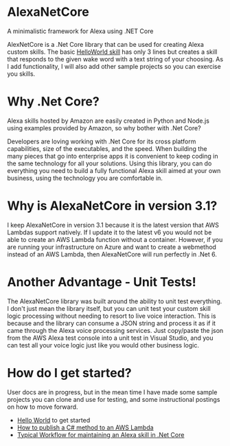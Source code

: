 # AlexaNetCore
A minimalistic framework for Alexa using .NET Core

AlexNetCore is a .Net Core library that can be used for creating Alexa custom skills.  The basic <a href="https://github.com/bradirby/AlexaNetCore_HelloWorld" target="_blank">HelloWorld skill</a> has only 3 lines but creates a skill that responds to the given wake word with a text string of your choosing.  As I add functionality, I will also add other sample projects so you can exercise you skills.

# Why .Net Core?
Alexa skills hosted by Amazon are easily created in  Python and Node.js using examples provided by Amazon, so why bother with .Net Core?

Developers are loving working with .Net Core for its cross platform capabilities, size of the executables, and the speed.  When building the many pieces that go into enterprise apps it is convenient to keep coding in the same technology for all your solutions.  Using this library, you can do everything you need to build a fully functional Alexa skill aimed at your own business, using the technology you are comfortable in.

# Why is AlexaNetCore in version 3.1?
I keep AlexaNetCore in version 3.1 because it is the latest version that AWS Lambdas support natively.  If I update it to the latest v6 you would not be able to create an AWS Lambda function without a container.  However, if you are running your infrastructure on Azure and want to create a webmethod instead of an AWS Lambda, then AlexaNetCore will run perfectly in .Net 6.

# Another Advantage - Unit Tests!
The AlexaNetCore library was built around the ability to unit test everything.  I don't just mean the library itself, but you can unit test your custom skill logic processing without needing to resort to live voice interaction.  This is because and the library can consume a JSON string and process it as if it came through the Alexa voice processing services.  Just copy/paste the json from the AWS Alexa test console into a unit test in Visual Studio, and you can test all your voice logic just like you would other business logic.

# How do I get started?
User docs are in progress, but in the mean time I have made some sample projects you can clone and use for testing, and some instructional postings on how to move forward.  
* <a href="https://github.com/bradirby/AlexaNetCore_HelloWorld" target="_blank">Hello World</a> to get started
* <a href="https://bradirby.com/publish-a-csharp-function-to-aws-lambda/" target="_blank">How to publish a C# method to an AWS Lambda</a>
* <a href="https://bradirby.com/alexa-skill-lifecycle-for-solo-developers/" target="_blank">Typical Workflow for maintaining an Alexa skill in .Net Core</a>